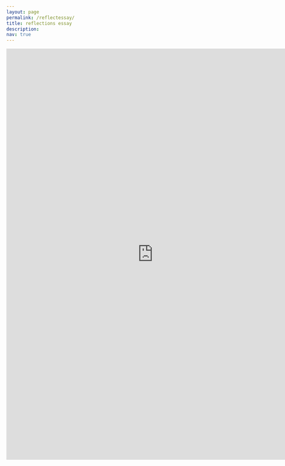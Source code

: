 ```yaml
---
layout: page
permalink: /reflectessay/
title: reflections essay
description: 
nav: true
---
```


<iframe src="https://onedrive.live.com/embed?cid=A3620380E3656156&amp;resid=A3620380E3656156%211943&amp;authkey=AG9vKwY8VyXh_yA&amp;em=2" width="770px" height="1080px" frameborder="0">This is an embedded <a target="_blank" href="https://office.com">Microsoft Office</a> document, powered by <a target="_blank" href="https://office.com/webapps">Office</a>.</iframe>